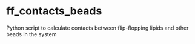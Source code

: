 # ff_contacts_beads
Python script to calculate contacts between flip-flopping lipids and other beads in the system
